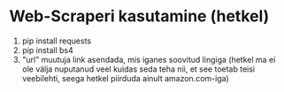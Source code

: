 
# Web-Scraperi kasutamine (hetkel)

1. pip install requests
2. pip install bs4
3. "url" muutuja link asendada, mis iganes soovitud lingiga (hetkel ma ei ole välja nuputanud veel kuidas seda teha nii, et see toetab teisi veebilehti, seega hetkel piirduda ainult amazon.com-iga)
